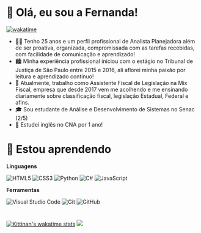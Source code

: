 # 👋 Olá, eu sou a Fernanda!

[![wakatime](https://wakatime.com/badge/user/fa90e206-ed93-4bd7-82b9-b9e2d587a6dd.svg)](https://wakatime.com/@fa90e206-ed93-4bd7-82b9-b9e2d587a6dd)
- 👩🏼 Tenho 25 anos e um perfil profissional de Analista Planejadora além de ser proativa, organizada, compromissada com as tarefas recebidas, com facilidade de comunicação e aprendizado!
- 🏙 Minha experiência profissional iniciou com o estágio no Tribunal de Justiça de São Paulo entre 2015 e 2016, ali aflorei minha paixão por leitura e aprendizado contínuo!
- 💼 Atualmente, trabalho como Assistente Fiscal de Legislação na Mix Fiscal, empresa que desde 2017 vem me acolhendo e me ensinando diariamente sobre classificação fiscal, legislação Estadual, Federal e afins.
- 🎓 Sou estudante de Análise e Desenvolvimento de Sistemas no Senac (2/5)
- 💬 Estudei inglês no CNA por 1 ano!

# 🚀 Estou aprendendo
**Linguagens**

![HTML5](https://img.shields.io/badge/html5-%23E34F26.svg?style=for-the-badge&logo=html5&logoColor=white)
![CSS3](https://img.shields.io/badge/css3-%231572B6.svg?style=for-the-badge&logo=css3&logoColor=white)
![Python](https://img.shields.io/badge/python-3670A0?style=for-the-badge&logo=python&logoColor=ffdd54)
![C#](https://img.shields.io/badge/c%23-%23239120.svg?style=for-the-badge&logo=c-sharp&logoColor=white)
![JavaScript](https://img.shields.io/badge/javascript-%23323330.svg?style=for-the-badge&logo=javascript&logoColor=%23F7DF1E)

**Ferramentas**

![Visual Studio Code](https://img.shields.io/badge/Visual%20Studio%20Code-0078d7.svg?style=for-the-badge&logo=visual-studio-code&logoColor=white)
![Git](https://img.shields.io/badge/git-%23F05033.svg?style=for-the-badge&logo=git&logoColor=white)
![GitHub](https://img.shields.io/badge/github-%23121011.svg?style=for-the-badge&logo=github&logoColor=white)

#                   
<!-- [![GitHub Streak](https://streak-stats.demolab.com?user=FernandaAro&theme=neon&locale=pt_BR&type=png)](https://git.io/streak-stats) -->
[![Kittinan's wakatime stats](https://github-readme-stats.vercel.app/api/wakatime?username=FernandaAro&theme=aura)](https://github.com/anuraghazra/github-readme-stats)     ![](https://github-readme-stats-wheat-two-53.vercel.app/api/top-langs/?username=FernandaAro&theme=aura&hide_border=false&include_all_commits=false&count_private=false&layout=compact) 
